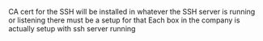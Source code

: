 CA cert for the SSH will be installed in whatever the SSH server is running or listening
there must be a setup for that
Each box in the company is actually setup with ssh server running